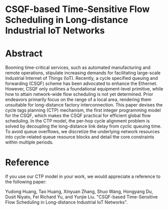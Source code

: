 # CSQF-based Time-Sensitive Flow Scheduling in Long-distance Industrial IoT Networks

# Abstract
Booming time-critical services, such as automated manufacturing and remote operations, stipulate increasing demands for facilitating large-scale Industrial Internet of Things (IoT). Recently, a cycle specified queuing and forwarding (CSQF) scheme has been advocated to enhance the Ethernet. However, CSQF only outlines a foundational equipment-level primitive, while how to attain network-wide flow scheduling is not yet determined. Prior endeavors primarily focus on the range of a local area, rendering them unsuitable for long-distance factory interconnection. This paper devises the cycle tags planning (CTP) mechanism, the first integer programming model for the CSQF, which makes the CSQF practical for efficient global flow scheduling. In the CTP model, the per-hop cycle alignment problem is solved by decoupling the long-distance link delay from cyclic queuing time. To avoid queue overflows, we discretize the underlying network resources into cycle-related queue resource blocks and detail the core constraints within multiple periods.

# Reference

If you use our CTP model in your work, we would appreciate a reference to the following paper:

Yudong Huang, Tao Huang, Xinyuan Zhang, Shuo Wang, Hongyang Du, Dusit Niyato, Fei Richard Yu, and Yunjie Liu. "CSQF-based Time-Sensitive Flow Scheduling in Long-distance Industrial IoT Networks".

